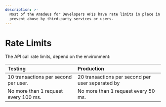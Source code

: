 ```yaml
---
description: >-
  Most of the Amadeus for Developers APIs have rate limits in place in order to
  prevent abuse by third-party services or users.
---
```


# Rate Limits

The API call rate limits, depend on the environment:

| Testing | Production |
| :--- | :--- |
| 10 transactions per second per user. | 20 transactions per second per user separated by  |
| No more than 1 request every 100 ms. | No more than 1 request every 50 ms. |



